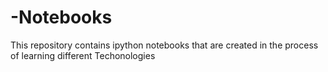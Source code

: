 # -Notebooks

This repository contains ipython notebooks that are created in the process of learning different Techonologies

